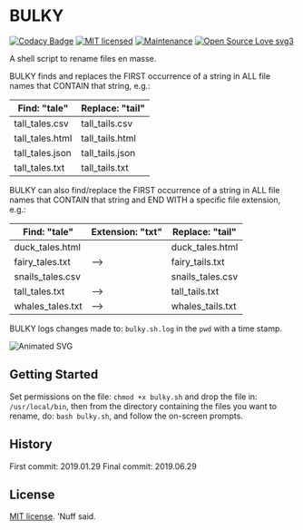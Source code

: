 # BULKY 

[![Codacy Badge](https://api.codacy.com/project/badge/Grade/fb82654b6fd24aa0b37fe1cd9e0275c1)](https://www.codacy.com/app/marshki/BULKY?utm_source=github.com&amp;utm_medium=referral&amp;utm_content=marshki/BULKY&amp;utm_campaign=Badge_Grade)
[![MIT licensed](https://img.shields.io/badge/license-MIT-blue.svg)](https://raw.githubusercontent.com/hyperium/hyper/master/LICENSE)
[![Maintenance](https://img.shields.io/badge/Maintained%3F-yes-green.svg)](https://GitHub.com/Naereen/StrapDown.js/graphs/commit-activity)
[![Open Source Love svg3](https://badges.frapsoft.com/os/v3/open-source.svg?v=103)](https://github.com/ellerbrock/open-source-badges/)

A shell script to rename files en masse. 

BULKY finds and replaces the FIRST occurrence of a string in ALL file names 
that CONTAIN that string, e.g.: 

| Find: "tale"     | Replace: "tail"  |
|------------------|------------------|
| tall_tales.csv   | tall_tails.csv   | 
| tall_tales.html  | tall_tails.html  | 
| tall_tales.json  | tall_tails.json  | 
| tall_tales.txt   | tall_tails.txt   | 

BULKY can also find/replace the FIRST occurrence of a string in ALL file names 
that CONTAIN that string and END WITH a specific file extension, e.g.: 

| Find: "tale"     | Extension: "txt" | Replace: "tail"  |
|------------------|------------------|------------------|
| duck_tales.html  |                  | duck_tales.html  | 
| fairy_tales.txt  |            -->   | fairy_tails.txt  | 
| snails_tales.csv |                  | snails_tales.csv |
| tall_tales.txt   |            -->   | tall_tails.txt   | 
| whales_tales.txt |            -->   | whales_tails.txt | 

BULKY logs changes made to: `bulky.sh.log` in the `pwd` with a time stamp. 

![Animated SVG](https://rawcdn.githack.com/marshki/BULKY/b72e981c053d96863da29073841b72dcdb7f6165/docs/termtosvg_gqij5l2b.svg)

## Getting Started

Set permissions on the file: `chmod +x bulky.sh` and drop the file in: 
`/usr/local/bin`, then from the directory containing the files you want to rename, 
do: `bash bulky.sh`, and follow the on-screen prompts.  

## History

First commit: 2019.01.29 
Final commit: 2019.06.29

## License

[MIT license](https://opensource.org/licenses/MIT). 'Nuff said. 
